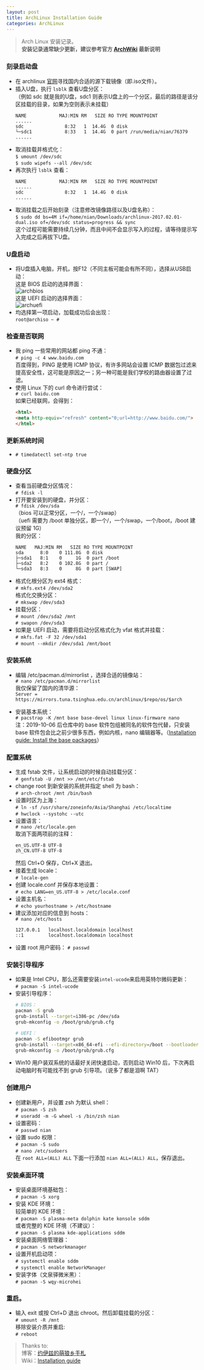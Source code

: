 ```yaml
---
layout: post
title: ArchLinux Installation Guide
categories: ArchLinux
---
```


> Arch Linux 安装记录。  
> **安装记录通常缺少更新，建议参考官方 [ArchWiki](https://wiki.archlinux.org/title/Installation_guide) 最新说明**

<!-- more -->

### 刻录启动盘  
* 在 archlinux [官网](https://www.archlinux.org/download/)寻找国内合适的源下载镜像（即.iso文件）。
* 插入U盘，执行 `lsblk` 查看U盘分区：  
  （例如 sdc 就是我的U盘，sdc1 则表示U盘上的一个分区，最后的路径是该分区挂载的目录，如果为空则表示未挂载）
  ```
  NAME            MAJ:MIN RM   SIZE RO TYPE MOUNTPOINT
  ......
  sdc               8:32   1  14.4G  0 disk
  └─sdc1            8:33   1  14.4G  0 part /run/media/nian/76379
  ......
  ```
* 取消挂载并格式化：  
  `$ umount /dev/sdc`  
  `$ sudo wipefs --all /dev/sdc`  
* 再次执行 `lsblk` 查看：  
  ```
  NAME            MAJ:MIN RM   SIZE RO TYPE MOUNTPOINT
  ......
  sdc               8:32   1  14.4G  0 disk
  ......
  ```
* 取消挂载之后开始刻录（注意修改镜像路径以及U盘名称）：  
  `$ sudo dd bs=4M if=/home/nian/Downloads/archlinux-2017.02.01-dual.iso of=/dev/sdc status=progress && sync`  
  这个过程可能需要持续几分钟，而且中间不会显示写入的过程，请等待提示写入完成之后再拔下U盘。  

### U盘启动  
* 将U盘插入电脑，开机，按F12（不同主板可能会有所不同），选择从USB启动：  
  这是 BIOS 启动的选择界面：  
  ![archbios](/public/image/archbios.webp)  
  这是 UEFI 启动的选择界面：  
  ![archuefi](/public/image/archuefi.webp)  
* 均选择第一项启动，加载成功后会出现：  
  `root@archiso ~ #`  

### 检查是否联网  
* 我 ping 一些常用的网站都 ping 不通：  
  `# ping -c 4 www.baidu.com`  
  百度得到，PING 是使用 ICMP 协议，有许多网站会设置 ICMP 数据包过滤来提高安全性，这可能是原因之一；另一种可能是我们学校的路由器设置了过滤。  
* 使用 Linux 下的 curl 命令进行尝试：  
  `# curl baidu.com`  
  如果已经联网，会得到：  
  ```html
  <html>  
  <meta http-equiv="refresh" content="0;url=http://www.baidu.com/">  
  </html>  
  ```

### 更新系统时间  
* `# timedatectl set-ntp true`  

### 硬盘分区  
* 查看当前硬盘分区情况：  
  `# fdisk -l`  
* 打开要安装到的硬盘，并分区：  
  `# fdisk /dev/sda`  
  （bios 可以正常分区，一个/，一个/swap）  
  （uefi 需要为 /boot 单独分区，即一个/，一个/swap，一个/boot，/boot 建议预留 1G）  
  我的分区：  
  ```
  NAME   MAJ:MIN RM   SIZE RO TYPE MOUNTPOINT
  sda      8:0    0 111.8G  0 disk
  ├─sda1   8:1    0     1G  0 part /boot
  ├─sda2   8:2    0 102.8G  0 part /
  └─sda3   8:3    0     8G  0 part [SWAP]
  ```
* 格式化根分区为 ext4 格式：  
  `# mkfs.ext4 /dev/sda2`  
  格式化交换分区：  
  `# mkswap /dev/sda3`  
* 挂载分区：  
  `# mount /dev/sda2 /mnt`  
  `# swapon /dev/sda3`  
* 如果是 UEFI 启动，需要将启动分区格式化为 vfat 格式并挂载：  
  `# mkfs.fat -F 32 /dev/sda1`  
  `# mount --mkdir /dev/sda1 /mnt/boot`  

### 安装系统  
* 编辑 /etc/pacman.d/mirrorlist ，选择合适的镜像站：  
  `# nano /etc/pacman.d/mirrorlist`  
  我仅保留了国内的清华源：  
  `Server = https://mirrors.tuna.tsinghua.edu.cn/archlinux/$repo/os/$arch`  

* 安装基本系统：  
  `# pacstrap -K /mnt base base-devel linux linux-firmware nano`  
  注：2019-10-06 后仓库中的 base 软件包组被同名的软件包代替，只安装 base 软件包会比之前少很多东西，例如内核，nano 编辑器等。（[Installation guide: Install the base packages](https://wiki.archlinux.org/index.php/Installation_guide#Install_the_base_packages)）  

### 配置系统  
* 生成 fstab 文件，让系统启动的时候自动挂载分区：  
  `# genfstab -U /mnt >> /mnt/etc/fstab`  
* change root 到新安装的系统并指定 shell 为 bash：  
  `# arch-chroot /mnt /bin/bash`  
* 设置时区为上海：  
  `# ln -sf /usr/share/zoneinfo/Asia/Shanghai /etc/localtime`  
  `# hwclock --systohc --utc`  
* 设置语言：  
  `# nano /etc/locale.gen`  
  取消下面两项前的注释：  
  ```
  en_US.UTF-8 UTF-8  
  zh_CN.UTF-8 UTF-8  
  ```
  然后 Ctrl+O 保存，Ctrl+X 退出。  
* 接着生成 locale：  
  `# locale-gen`  
* 创建 locale.conf 并保存本地设置：  
  `# echo LANG=en_US.UTF-8 > /etc/locale.conf`  
* 设置主机名：  
  `# echo yourhostname > /etc/hostname`  
* 建议添加对应的信息到 hosts：  
  `# nano /etc/hosts`  
  ```
  127.0.0.1   localhost.localdomain localhost  
  ::1         localhost.localdomain localhost  
  ```
* 设置 root 用户密码：
  `# passwd`

### 安装引导程序
* 如果是 Intel CPU，那么还需要安装`intel-ucode`来启用英特尔微码更新：  
  `# pacman -S intel-ucode`  
* 安装引导程序：  
  ```sh
  # BIOS：
  pacman -S grub
  grub-install --target=i386-pc /dev/sda
  grub-mkconfig -o /boot/grub/grub.cfg

  # UEFI：
  pacman -S efibootmgr grub
  grub-install --target=x86_64-efi --efi-directory=/boot --bootloader-id=GRUB
  grub-mkconfig -o /boot/grub/grub.cfg
  ```
* Win10 用户装双系统的话最好关闭快速启动，否则启动 Win10 后，下次再启动电脑时有可能找不到 grub 引导项。（说多了都是泪啊 TAT）

### 创建用户
* 创建新用户，并设置 zsh 为默认 shell：  
  `# pacman -S zsh`  
  `# useradd -m -G wheel -s /bin/zsh nian`  
* 设置密码：  
  `# passwd nian`  
* 设置 sudo 权限：  
  `# pacman -S sudo`  
  `# nano /etc/sudoers`  
  在 `root ALL=(ALL) ALL` 下面一行添加 `nian ALL=(ALL) ALL`，保存退出。  

### 安装桌面环境
* 安装桌面环境基础包：  
  `# pacman -S xorg`  
* 安装 KDE 环境：  
  较简单的 KDE 环境：  
  `# pacman -S plasma-meta dolphin kate konsole sddm`  
  或者完整的 KDE 环境（不建议）：  
  `# pacman -S plasma kde-applications sddm`  
* 安装桌面网络管理器：  
  `# pacman -S networkmanager`  
* 设置开机启动项：  
  `# systemctl enable sddm`  
  `# systemctl enable NetworkManager`  
* 安装字体（文泉驿微米黑）：  
  `# pacman -S wqy-microhei`  

### 重启。
* 输入 exit 或按 Ctrl+D 退出 chroot。然后卸载挂载的分区：  
  `# umount -R /mnt`  
  移除安装介质并重启:  
  `# reboot`  

> Thanks to:  
> 博客：[约伊兹的萌狼乡手札](https://blog.yoitsu.moe/arch-linux/installing_arch_linux_for_complete_newbies.html)  
> Wiki：[Installation guide](https://wiki.archlinux.org/index.php/Installation_guide_(%E7%AE%80%E4%BD%93%E4%B8%AD%E6%96%87))  
